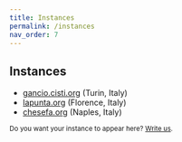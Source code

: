 ```yaml
---
title: Instances
permalink: /instances
nav_order: 7
---
```


## Instances

- [gancio.cisti.org](https://gancio.cisti.org) (Turin, Italy)
- [lapunta.org](https://lapunta.org) (Florence, Italy)
- [chesefa.org](https://chesefa.org) (Naples, Italy)


<small>Do you want your instance to appear here? [Write us](/contacts).</small>